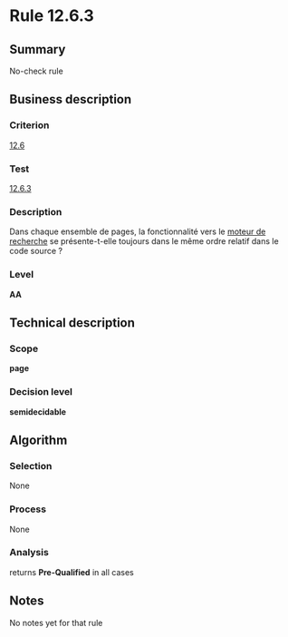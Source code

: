# Rule 12.6.3
## Summary

No-check rule

## Business description

### Criterion

[12.6](http://references.modernisation.gouv.fr/sites/default/files/RGAA3_RC2-1/referentiel_technique.htm#crit-12-6)

### Test

[12.6.3](http://references.modernisation.gouv.fr/sites/default/files/RGAA3_RC2-1/referentiel_technique.htm#test-12-6-3)

### Description

Dans chaque ensemble de pages, la fonctionnalit&eacute; vers le <a href="http://references.modernisation.gouv.fr/sites/default/files/RGAA3_RC2-1/glossaire.htm#mMoteurRecherche">moteur de recherche</a> se pr&eacute;sente-t-elle toujours dans le m&ecirc;me ordre relatif dans le code source ?

### Level

**AA**

## Technical description

### Scope

**page**

### Decision level

**semidecidable**

## Algorithm

### Selection

None

### Process

None

### Analysis

returns **Pre-Qualified** in all cases

## Notes

No notes yet for that rule
